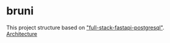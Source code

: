 # bruni

This project structure based on ["full-stack-fastapi-postgresql"](https://github.com/tiangolo/full-stack-fastapi-postgresql).  
[Architecture](https://docs.google.com/presentation/d/1pmbMAHVQ4o_BaPNfh6uz_cj2xjNUMDgW/edit?usp=share_link&ouid=101957958355760519983&rtpof=true&sd=true)

